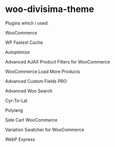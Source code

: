 # woo-divisima-theme
Plugins which i used:

WooCommerce

WP Fastest Cache

Autoptimize

Advanced AJAX Product Filters for WooCommerce

WooCommerce Load More Products

Advanced Custom Fields PRO

Advanced Woo Search

Cyr-To-Lat

Polylang

Side Cart WooCommerce

Variation Swatcher for WooCommerce

WebP Express
